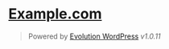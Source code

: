 [Example.com][example.com]
==========================

> Powered by [Evolution WordPress][evolution-wordpress] *v1.0.11*


[example.com]: http://example.com/
[evolution-wordpress]: https://github.com/evolution/wordpress/
